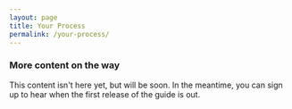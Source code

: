```yaml
---
layout: page
title: Your Process
permalink: /your-process/
---
```

### More content on the way

This content isn't here yet, but will be soon. In the meantime, you can sign up to hear when the first release of the guide is out.

